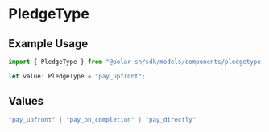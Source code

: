 # PledgeType

## Example Usage

```typescript
import { PledgeType } from "@polar-sh/sdk/models/components/pledgetype.js";

let value: PledgeType = "pay_upfront";
```

## Values

```typescript
"pay_upfront" | "pay_on_completion" | "pay_directly"
```